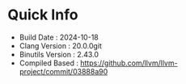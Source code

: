 # Quick Info
* Build Date : 2024-10-18
* Clang Version : 20.0.0git
* Binutils Version : 2.43.0
* Compiled Based : https://github.com/llvm/llvm-project/commit/03888a90
